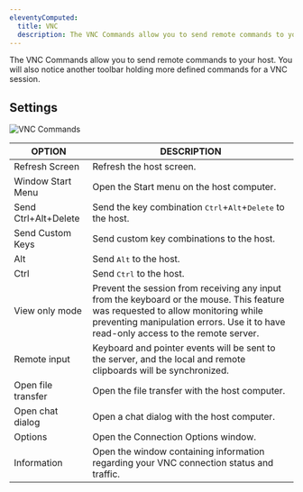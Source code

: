```yaml
---
eleventyComputed:
  title: VNC
  description: The VNC Commands allow you to send remote commands to your host. You will also notice another toolbar holding more defined commands for a VNC session.
---
```

The VNC Commands allow you to send remote commands to your host. You will also notice another toolbar holding more defined commands for a VNC session.

## Settings

![VNC Commands](https://cdnweb.devolutions.net/docs/en/rdm/windows/clip11290.png)

| OPTION               | DESCRIPTION                                                                                                      |
|----------------------|------------------------------------------------------------------------------------------------------------------|
| Refresh Screen       | Refresh the host screen.                                                                                         |
| Window Start Menu    | Open the Start menu on the host computer.                                                                        |
| Send Ctrl+Alt+Delete | Send the key combination <kbd>Ctrl</kbd>+<kbd>Alt</kbd>+<kbd>Delete</kbd> to the host.                           |
| Send Custom Keys     | Send custom key combinations to the host.                                                                        |
| Alt                  | Send <kbd>Alt</kbd> to the host.                                                                                 |
| Ctrl                 | Send <kbd>Ctrl</kbd> to the host.                                                                                |
| View only mode       | Prevent the session from receiving any input from the keyboard or the mouse. This feature was requested to allow monitoring while preventing manipulation errors. Use it to have read-only access to the remote server.                                                                |
| Remote input         | Keyboard and pointer events will be sent to the server, and the local and remote clipboards will be synchronized.|
| Open file transfer   | Open the file transfer with the host computer.                                                                   |
| Open chat dialog     | Open a chat dialog with the host computer.                                                                       |
| Options              | Open the Connection Options window.                                                                              |
| Information          | Open the window containing information regarding your VNC connection status and traffic.                         |
